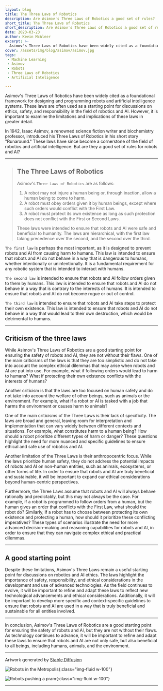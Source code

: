 ```yaml
---
layout: blog
title: The Three Laws of Robotics
description: Are Asimov's Three Laws of Robotics a good set of rules?
short_title: The Three Laws of Robotics
short_description: Are Asimov's Three Laws of Robotics a good set of rules?
date: 2023-03-23
author: Kevin McAleer
excerpt: >-
  Asimov's Three Laws of Robotics have been widely cited as a foundational framework for designing and programming robots and artificial intelligence systems. These laws are often used as a starting point for discussions on ethics, safety, and responsibility in the field of robotics and AI. However, it is important to examine the limitations and implications of these laws in greater detail.
cover: /assets/img/blog/asimov/asimov.jpg
tags: 
 - Machine Learning
 - Asimov
 - Robots
 - Three Laws of Robotics
 - Artificial Inteligence

---
```


Asimov's Three Laws of Robotics have been widely cited as a foundational framework for designing and programming robots and artificial intelligence systems. These laws are often used as a starting point for discussions on ethics, safety, and responsibility in the field of robotics and AI. However, it is important to examine the limitations and implications of these laws in greater detail.

In 1942, Isaac Asimov, a renowned science fiction writer and biochemistry professor, introduced his Three Laws of Robotics in his short story "Runaround." These laws have since become a cornerstone of the field of robotics and artificial intelligence. But are they a good set of rules for robots and AI?

---

> ## The Three Laws of Robotics
>
> Asimov's `Three Laws of Robotics` are as follows:
>
> 1. A robot may not injure a human being or, through inaction, allow a human being to come to harm.
> 1. A robot must obey orders given it by human beings, except where such orders would conflict with the First Law.
> 1. A robot must protect its own existence as long as such protection does not conflict with the First or Second Laws.
>
> These laws were intended to ensure that robots and AI were safe and beneficial to humanity. The laws are hierarchical, with
> the first law taking precedence over the second, and the second over the third.

`The first law` is perhaps the most important, as it is designed to prevent robots and AI from causing harm to humans. This law is intended to ensure that robots and AI do not behave in a way that is dangerous to humans, whether intentionally or unintentionally. It is a fundamental requirement for any robotic system that is intended to interact with humans.

`The second law` is intended to ensure that robots and AI follow orders given to them by humans. This law is intended to ensure that robots and AI do not behave in a way that is contrary to the interests of humans. It is intended to ensure that robots and AI do not become rogue or out of control.

`The third law` is intended to ensure that robots and AI take steps to protect their own existence. This law is intended to ensure that robots and AI do not behave in a way that would lead to their own destruction, which would be detrimental to humans.

---

## Criticism of the three laws

While Asimov's Three Laws of Robotics are a good starting point for ensuring the safety of robots and AI, they are not without their flaws. One of the main criticisms of the laws is that they are too simplistic and do not take into account the complex ethical dilemmas that may arise when robots and AI are put into use. For example, what if following orders would lead to harm to humans? What if protecting their own existence conflicts with the interests of humans?

Another criticism is that the laws are too focused on human safety and do not take into account the welfare of other beings, such as animals or the environment. For example, what if a robot or AI is tasked with a job that harms the environment or causes harm to animals?

One of the main criticisms of the Three Laws is their lack of specificity. The laws are broad and general, leaving room for interpretation and implementation that can vary widely between different contexts and situations. For example, what constitutes harm to a human being? How should a robot prioritize different types of harm or danger? These questions highlight the need for more nuanced and specific guidelines to ensure ethical and safe use of robotics and AI.

Another limitation of the Three Laws is their anthropocentric focus. While the laws prioritize human safety, they do not address the potential impacts of robots and AI on non-human entities, such as animals, ecosystems, or other forms of life. In order to ensure that robots and AI are truly beneficial and sustainable, it will be important to expand our ethical considerations beyond human-centric perspectives.

Furthermore, the Three Laws assume that robots and AI will always behave rationally and predictably, but this may not always be the case. For example, if a robot is programmed to follow orders from a human, but the human gives an order that conflicts with the First Law, what should the robot do? Similarly, if a robot has to choose between protecting its own existence and protecting a human, how should it prioritize these conflicting imperatives? These types of scenarios illustrate the need for more advanced decision-making and reasoning capabilities for robots and AI, in order to ensure that they can navigate complex ethical and practical dilemmas.

---

## A good starting point

Despite these limitations, Asimov's Three Laws remain a useful starting point for discussions on robotics and AI ethics. The laws highlight the importance of safety, responsibility, and ethical considerations in the development and use of advanced technologies. As the field continues to evolve, it will be important to refine and adapt these laws to reflect new technological advancements and ethical considerations. Additionally, it will be important to develop more specific and context-specific guidelines to ensure that robots and AI are used in a way that is truly beneficial and sustainable for all entities involved.

---

In conclusion, Asimov's Three Laws of Robotics are a good starting point for ensuring the safety of robots and AI, but they are not without their flaws. As technology continues to advance, it will be important to refine and adapt these laws to ensure that robots and AI are not only safe, but also beneficial to all beings, including humans, animals, and the environment.

---

Artwork generated by [Stable Diffusion](https://stablediffusionweb.com/)

![Robots in the Metropolis](/assets/img/blog/asimov/asimov.jpg){:class="img-fluid w-100"}

![Robots pushing a pram](/assets/img/blog/asimov/asimov01.jpg){:class="img-fluid w-100"}

---
